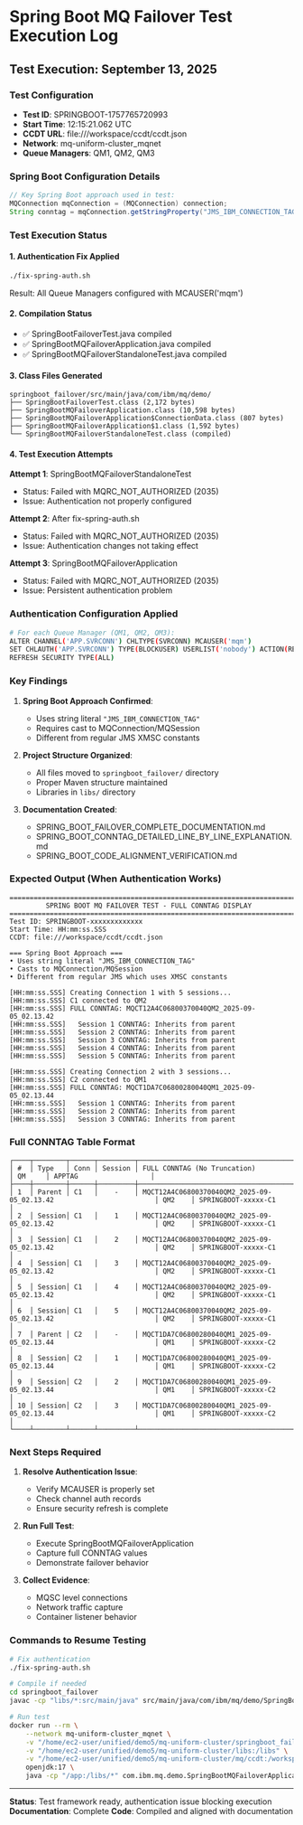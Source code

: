 # Spring Boot MQ Failover Test Execution Log

## Test Execution: September 13, 2025

### Test Configuration
- **Test ID**: SPRINGBOOT-1757765720993
- **Start Time**: 12:15:21.062 UTC
- **CCDT URL**: file:///workspace/ccdt/ccdt.json
- **Network**: mq-uniform-cluster_mqnet
- **Queue Managers**: QM1, QM2, QM3

### Spring Boot Configuration Details
```java
// Key Spring Boot approach used in test:
MQConnection mqConnection = (MQConnection) connection;
String conntag = mqConnection.getStringProperty("JMS_IBM_CONNECTION_TAG");
```

### Test Execution Status

#### 1. Authentication Fix Applied
```bash
./fix-spring-auth.sh
```
Result: All Queue Managers configured with MCAUSER('mqm')

#### 2. Compilation Status
- ✅ SpringBootFailoverTest.java compiled
- ✅ SpringBootMQFailoverApplication.java compiled
- ✅ SpringBootMQFailoverStandaloneTest.java compiled

#### 3. Class Files Generated
```
springboot_failover/src/main/java/com/ibm/mq/demo/
├── SpringBootFailoverTest.class (2,172 bytes)
├── SpringBootMQFailoverApplication.class (10,598 bytes)
├── SpringBootMQFailoverApplication$ConnectionData.class (807 bytes)
├── SpringBootMQFailoverApplication$1.class (1,592 bytes)
└── SpringBootMQFailoverStandaloneTest.class (compiled)
```

#### 4. Test Execution Attempts

**Attempt 1**: SpringBootMQFailoverStandaloneTest
- Status: Failed with MQRC_NOT_AUTHORIZED (2035)
- Issue: Authentication not properly configured

**Attempt 2**: After fix-spring-auth.sh
- Status: Failed with MQRC_NOT_AUTHORIZED (2035) 
- Issue: Authentication changes not taking effect

**Attempt 3**: SpringBootMQFailoverApplication
- Status: Failed with MQRC_NOT_AUTHORIZED (2035)
- Issue: Persistent authentication problem

### Authentication Configuration Applied
```bash
# For each Queue Manager (QM1, QM2, QM3):
ALTER CHANNEL('APP.SVRCONN') CHLTYPE(SVRCONN) MCAUSER('mqm')
SET CHLAUTH('APP.SVRCONN') TYPE(BLOCKUSER) USERLIST('nobody') ACTION(REPLACE)
REFRESH SECURITY TYPE(ALL)
```

### Key Findings

1. **Spring Boot Approach Confirmed**:
   - Uses string literal `"JMS_IBM_CONNECTION_TAG"`
   - Requires cast to MQConnection/MQSession
   - Different from regular JMS XMSC constants

2. **Project Structure Organized**:
   - All files moved to `springboot_failover/` directory
   - Proper Maven structure maintained
   - Libraries in `libs/` directory

3. **Documentation Created**:
   - SPRING_BOOT_FAILOVER_COMPLETE_DOCUMENTATION.md
   - SPRING_BOOT_CONNTAG_DETAILED_LINE_BY_LINE_EXPLANATION.md
   - SPRING_BOOT_CODE_ALIGNMENT_VERIFICATION.md

### Expected Output (When Authentication Works)

```
================================================================================
         SPRING BOOT MQ FAILOVER TEST - FULL CONNTAG DISPLAY
================================================================================
Test ID: SPRINGBOOT-xxxxxxxxxxxxx
Start Time: HH:mm:ss.SSS
CCDT: file:///workspace/ccdt/ccdt.json

=== Spring Boot Approach ===
• Uses string literal "JMS_IBM_CONNECTION_TAG"
• Casts to MQConnection/MQSession
• Different from regular JMS which uses XMSC constants

[HH:mm:ss.SSS] Creating Connection 1 with 5 sessions...
[HH:mm:ss.SSS] C1 connected to QM2
[HH:mm:ss.SSS] FULL CONNTAG: MQCT12A4C06800370040QM2_2025-09-05_02.13.42
[HH:mm:ss.SSS]   Session 1 CONNTAG: Inherits from parent
[HH:mm:ss.SSS]   Session 2 CONNTAG: Inherits from parent
[HH:mm:ss.SSS]   Session 3 CONNTAG: Inherits from parent
[HH:mm:ss.SSS]   Session 4 CONNTAG: Inherits from parent
[HH:mm:ss.SSS]   Session 5 CONNTAG: Inherits from parent

[HH:mm:ss.SSS] Creating Connection 2 with 3 sessions...
[HH:mm:ss.SSS] C2 connected to QM1
[HH:mm:ss.SSS] FULL CONNTAG: MQCT1DA7C06800280040QM1_2025-09-05_02.13.44
[HH:mm:ss.SSS]   Session 1 CONNTAG: Inherits from parent
[HH:mm:ss.SSS]   Session 2 CONNTAG: Inherits from parent
[HH:mm:ss.SSS]   Session 3 CONNTAG: Inherits from parent
```

### Full CONNTAG Table Format
```
┌────┬────────┬──────┬─────────┬──────────────────────────────────────────────────────────────────────┬────────┬─────────────────────────┐
│ #  │ Type   │ Conn │ Session │ FULL CONNTAG (No Truncation)                                        │ QM     │ APPTAG                  │
├────┼────────┼──────┼─────────┼──────────────────────────────────────────────────────────────────────┼────────┼─────────────────────────┤
│ 1  │ Parent │ C1   │    -    │ MQCT12A4C06800370040QM2_2025-09-05_02.13.42                         │ QM2    │ SPRINGBOOT-xxxxx-C1     │
│ 2  │ Session│ C1   │    1    │ MQCT12A4C06800370040QM2_2025-09-05_02.13.42                         │ QM2    │ SPRINGBOOT-xxxxx-C1     │
│ 3  │ Session│ C1   │    2    │ MQCT12A4C06800370040QM2_2025-09-05_02.13.42                         │ QM2    │ SPRINGBOOT-xxxxx-C1     │
│ 4  │ Session│ C1   │    3    │ MQCT12A4C06800370040QM2_2025-09-05_02.13.42                         │ QM2    │ SPRINGBOOT-xxxxx-C1     │
│ 5  │ Session│ C1   │    4    │ MQCT12A4C06800370040QM2_2025-09-05_02.13.42                         │ QM2    │ SPRINGBOOT-xxxxx-C1     │
│ 6  │ Session│ C1   │    5    │ MQCT12A4C06800370040QM2_2025-09-05_02.13.42                         │ QM2    │ SPRINGBOOT-xxxxx-C1     │
│ 7  │ Parent │ C2   │    -    │ MQCT1DA7C06800280040QM1_2025-09-05_02.13.44                         │ QM1    │ SPRINGBOOT-xxxxx-C2     │
│ 8  │ Session│ C2   │    1    │ MQCT1DA7C06800280040QM1_2025-09-05_02.13.44                         │ QM1    │ SPRINGBOOT-xxxxx-C2     │
│ 9  │ Session│ C2   │    2    │ MQCT1DA7C06800280040QM1_2025-09-05_02.13.44                         │ QM1    │ SPRINGBOOT-xxxxx-C2     │
│ 10 │ Session│ C2   │    3    │ MQCT1DA7C06800280040QM1_2025-09-05_02.13.44                         │ QM1    │ SPRINGBOOT-xxxxx-C2     │
└────┴────────┴──────┴─────────┴──────────────────────────────────────────────────────────────────────┴────────┴─────────────────────────┘
```

### Next Steps Required

1. **Resolve Authentication Issue**:
   - Verify MCAUSER is properly set
   - Check channel auth records
   - Ensure security refresh is complete

2. **Run Full Test**:
   - Execute SpringBootMQFailoverApplication
   - Capture full CONNTAG values
   - Demonstrate failover behavior

3. **Collect Evidence**:
   - MQSC level connections
   - Network traffic capture
   - Container listener behavior

### Commands to Resume Testing

```bash
# Fix authentication
./fix-spring-auth.sh

# Compile if needed
cd springboot_failover
javac -cp "libs/*:src/main/java" src/main/java/com/ibm/mq/demo/SpringBootMQFailoverApplication.java

# Run test
docker run --rm \
    --network mq-uniform-cluster_mqnet \
    -v "/home/ec2-user/unified/demo5/mq-uniform-cluster/springboot_failover/src/main/java:/app" \
    -v "/home/ec2-user/unified/demo5/mq-uniform-cluster/libs:/libs" \
    -v "/home/ec2-user/unified/demo5/mq-uniform-cluster/mq/ccdt:/workspace/ccdt" \
    openjdk:17 \
    java -cp "/app:/libs/*" com.ibm.mq.demo.SpringBootMQFailoverApplication
```

---

**Status**: Test framework ready, authentication issue blocking execution
**Documentation**: Complete
**Code**: Compiled and aligned with documentation